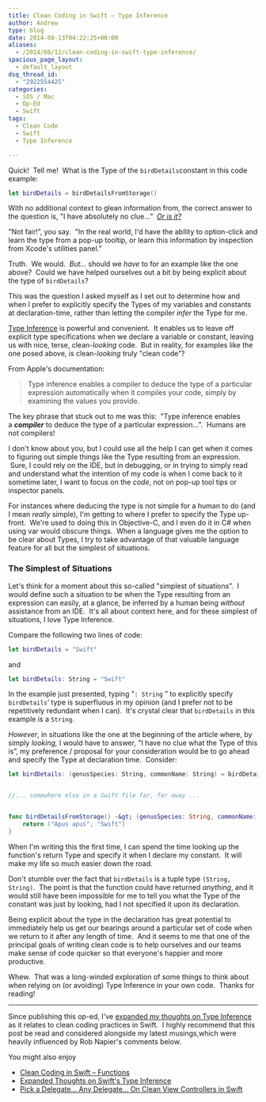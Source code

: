 ```yaml
---
title: Clean Coding in Swift – Type Inference
author: Andrew
type: blog
date: 2014-08-13T04:22:25+00:00
aliases:
  - /2014/08/12/clean-coding-in-swift-type-inference/
spacious_page_layout:
  - default_layout
dsq_thread_id:
  - "2922554425"
categories:
  - iOS / Mac
  - Op-Ed
  - Swift
tags:
  - Clean Code
  - Swift
  - Type Inference

---
```

Quick!  Tell me!  What is the Type of the `birdDetails`constant in this code example:

```swift
let birdDetails = birdDetailsFromStorage()
```

With no additional context to glean information from, the correct answer to the question is, "I have absolutely no clue&#8230;&#8221;  <a title="Expanded Thoughts on Swift’s Type Inference" href="http://www.andrewcbancroft.com/2014/08/20/expanded-thoughts-on-swifts-type-inference/" target="_blank"><em>Or is it?</em></a>

"Not fair!&#8221;, you say.  "In the real world, I'd have the ability to option-click and learn the type from a pop-up tooltip, or learn this information by inspection from Xcode's utilities panel.&#8221;

Truth.  We would.  _But&#8230;_ should we _have_ to for an example like the one above?  Could we have helped ourselves out a bit by being explicit about the type of `birdDetails`?

This was the question I asked myself as I set out to determine how and when I prefer to explicitly specify the Types of my variables and constants at declaration-time, rather than letting the compiler _infer_ the Type for me.

<a title="Apple Documentation - Type Inference" href="https://developer.apple.com/library/prerelease/mac/documentation/Swift/Conceptual/Swift_Programming_Language/TheBasics.html#//apple_ref/doc/uid/TP40014097-CH5-XID_468" target="_blank">Type Inference</a> is powerful and convenient.  It enables us to leave off explicit type specifications when we declare a variable or constant, leaving us with nice, terse, clean-_looking_ code.  But in reality, for examples like the one posed above, is clean-_looking_ truly "clean code&#8221;?

From Apple's documentation:

> <span style="color: #414141;">Type inference enables a compiler to deduce the type of a particular expression automatically when it compiles your code, simply by examining the values you provide.</span>

The key phrase that stuck out to me was this:  "Type inference enables a **_compiler_** to deduce the type of a particular expression&#8230;&#8221;.  Humans are not compilers!

I don't know about you, but I could use all the help I can get when it comes to figuring out simple things like the Type resulting from an expression.  Sure, I could rely on the IDE, but in debugging, or in trying to simply read and understand what the intention of my code is when I come back to it sometime later, I want to focus on the _code_, not on pop-up tool tips or inspector panels.

For instances where deducing the type is not simple for a human to do (and I mean _really_ simple), I'm getting to where I prefer to specify the Type up-front.  We're used to doing this in Objective-C, and I even do it in C# when using <span class="lang:c# decode:true  crayon-inline ">var</span> would obscure things.  When a language gives me the option to be clear about Types, I try to take advantage of that valuable language feature for all but the simplest of situations.

### The Simplest of Situations

Let's think for a moment about this so-called "simplest of situations&#8221;.  I would define such a situation to be when the Type resulting from an expression can easily, at a glance, be inferred by a human being _without_ assistance from an IDE.  It's all about context here, and for these simplest of situations, I love Type Inference.

Compare the following two lines of code:

```swift
let birdDetails = "Swift"
```

and

```swift
let birdDetails: String = "Swift"
```

In the example just presented, typing "`: String` &#8221; to explicitly specify `birdDetails`&#8216; type is superfluous in my opinion (and I prefer not to be repetitively redundant when I can).  It's crystal clear that `birdDetails` in this example is a `String`.

_However_, in situations like the one at the beginning of the article where, by simply _looking,_ I would have to answer, "I have no clue what the Type of this is&#8221;, my preference / proposal for your consideration would be to go ahead and specify the Type at declaration time.  Consider:

```swift
let birdDetails: (genusSpecies: String, commonName: String) = birdDetailsFromStorage()


//... somewhere else in a Swift file far, far away ...


func birdDetailsFromStorage() -&gt; (genusSpecies: String, commonName: String) {
    return ("Apus apus", "Swift")
}
```

When I'm writing this the first time, I can spend the time looking up the function's return Type and specify it when I declare my constant.  It will make my life so much easier down the road.

Don't stumble over the fact that `birdDetails` is a tuple type `(String, String)`.  The point is that the function could have returned _anything_, and it would still have been impossible for me to tell you what the Type of the constant was just by looking, had I not specified it upon its declaration.

Being explicit about the type in the declaration has great potential to immediately help us get our bearings around a particular set of code when we return to it after any length of time.  And it seems to me that one of the principal goals of writing clean code is to help ourselves and our teams make sense of code quicker so that everyone's happier and more productive.

Whew.  That was a long-winded exploration of some things to think about when relying on (or avoiding) Type Inference in your own code.  Thanks for reading!

* * *

Since publishing this op-ed, I've <a title="Expanded Thoughts on Swift’s Type Inference" href="http://www.andrewcbancroft.com/2014/08/20/expanded-thoughts-on-swifts-type-inference/" target="_blank">expanded my thoughts on Type Inference</a> as it relates to clean coding practices in Swift.  I highly recommend that this post be read and considered alongside my latest musings,which were heavily influenced by Rob Napier's comments below.

<div class="related-posts">
  <p>
    You might also enjoy
  </p>
  
  <ul>
    <li>
      <a title="Clean Coding in Swift – Functions" href="http://www.andrewcbancroft.com/2014/08/07/clean-coding-in-swift-functions/" target="_blank">Clean Coding in Swift – Functions</a>
    </li>
    <li>
      <a title="Expanded Thoughts on Swift’s Type Inference" href="http://www.andrewcbancroft.com/2014/08/20/expanded-thoughts-on-swifts-type-inference/" target="_blank">Expanded Thoughts on Swift's Type Inference</a>
    </li>
    <li>
      <a title="Pick a Delegate… Any Delegate… On Clean View Controllers in Swift" href="http://www.andrewcbancroft.com/2014/08/26/pick-a-delegate-clean-view-controllers-in-swift/" target="_blank">Pick a Delegate… Any Delegate… On Clean View Controllers in Swift</a>
    </li>
  </ul>
</div>